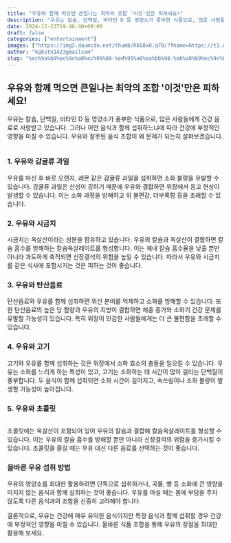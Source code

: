 ```yaml
---
title: "우유와 함께 먹으면 큰일나는 최악의 조합 '이것'만은 피하세요!"
description: "우유는 칼슘, 단백질, 비타민 D 등 영양소가 풍부한 식품으로, 많은 사람들에게 건강 음료로 사랑받고 있습니다. 그러나 어떤 음식과 함께 섭취하느냐에 따라 건강에 부정적인 영향을 미칠 수 있습니다. 우유와 잘못된 음식 조합이 왜 문제가 되는지 살펴보겠습니다."
date: 2024-12-23T19:46:40+09:00
draft: false
categories: ["entertainment"]
images: ["https://img2.daumcdn.net/thumb/R658x0.q70/?fname=https://t1.daumcdn.net/news/202412/02/starpick/20241202150721547iqtx.jpg", "https://img4.daumcdn.net/thumb/R658x0.q70/?fname=https://t1.daumcdn.net/news/202412/02/starpick/20241202150722040robl.jpg"]
author: "kgkstn1423gmailcom"
slug: "%ec%9a%b0%ec%9c%a0%ec%99%80-%ed%95%a8%ea%bb%98-%eb%a8%b9%ec%9c%bc%eb%a9%b4-%ed%81%b0%ec%9d%bc%eb%82%98%eb%8a%94-%ec%b5%9c%ec%95%85%ec%9d%98-%ec%a1%b0%ed%95%a9-%ec%9d%b4%ea%b2%83%eb%a7%8c%ec%9d%80"
---
```


<h2 >우유와 함께 먹으면 큰일나는 최악의 조합 '이것'만은 피하세요!</h2> <p>우유는 칼슘, 단백질, 비타민 D 등 영양소가 풍부한 식품으로, 많은 사람들에게 건강 음료로 사랑받고 있습니다. 그러나 어떤 음식과 함께 섭취하느냐에 따라 건강에 부정적인 영향을 미칠 수 있습니다. 우유와 잘못된 음식 조합이 왜 문제가 되는지 살펴보겠습니다.</p> <figure ><img src="https://img2.daumcdn.net/thumb/R658x0.q70/?fname=https://t1.daumcdn.net/news/202412/02/starpick/20241202150721547iqtx.jpg" alt=""/></figure> <h3 >1. 우유와 감귤류 과일</h3> <p>우유를 마신 후 바로 오렌지, 레몬 같은 감귤류 과일을 섭취하면 소화 불량을 유발할 수 있습니다. 감귤류 과일은 산성이 강하기 때문에 우유와 결합하면 위장에서 응고 현상이 발생할 수 있습니다. 이는 소화 과정을 방해하고 위 불편감, 더부룩함 등을 초래할 수 있습니다.</p> <h3 >2. 우유와 시금치</h3> <p>시금치는 옥살산이라는 성분을 함유하고 있습니다. 우유의 칼슘과 옥살산이 결합하면 칼슘 흡수를 방해하는 칼슘옥살레이트를 형성합니다. 이는 체내 칼슘 흡수율을 낮출 뿐만 아니라 과도하게 축적되면 신장결석의 위험을 높일 수 있습니다. 따라서 우유와 시금치를 같은 식사에 포함시키는 것은 피하는 것이 좋습니다.</p> <h3 >3. 우유와 탄산음료</h3> <p>탄산음료와 우유를 함께 섭취하면 위산 분비를 억제하고 소화를 방해할 수 있습니다. 또한 탄산음료의 높은 당 함량과 우유의 지방이 결합하면 체중 증가와 소화기 건강 문제를 유발할 가능성이 있습니다. 특히 위장이 민감한 사람들에게는 더 큰 불편함을 초래할 수 있습니다.</p> <h3 >4. 우유와 고기</h3> <p>고기와 우유를 함께 섭취하는 것은 위장에서 소화 효소의 충돌을 일으킬 수 있습니다. 우유는 소화를 느리게 하는 특성이 있고, 고기는 소화하는 데 시간이 많이 걸리는 단백질이 풍부합니다. 두 음식이 함께 섭취되면 소화 시간이 길어지고, 속쓰림이나 소화 불량이 발생할 가능성이 높아집니다.</p> <h3 >5. 우유와 초콜릿</h3> <figure ><img src="https://img4.daumcdn.net/thumb/R658x0.q70/?fname=https://t1.daumcdn.net/news/202412/02/starpick/20241202150722040robl.jpg" alt=""/></figure> <p>초콜릿에는 옥살산이 포함되어 있어 우유의 칼슘과 결합해 칼슘옥살레이트를 형성할 수 있습니다. 이는 우유의 칼슘 흡수를 방해할 뿐만 아니라 신장결석의 위험을 증가시킬 수 있습니다. 초콜릿을 즐길 때는 우유 대신 다른 음료를 선택하는 것이 좋습니다.</p> <h3 >올바른 우유 섭취 방법</h3> <p>우유의 영양소를 최대한 활용하려면 단독으로 섭취하거나, 곡물, 빵 등 소화에 큰 영향을 미치지 않는 음식과 함께 섭취하는 것이 좋습니다. 우유를 마실 때는 몸에 부담을 주지 않도록 다른 음식과의 조합을 신중히 고려해야 합니다.</p> <p>결론적으로, 우유는 건강에 매우 유익한 음식이지만 특정 음식과 함께 섭취할 경우 건강에 부정적인 영향을 미칠 수 있습니다. 올바른 식품 조합을 통해 우유의 장점을 최대한 활용해 보세요.</p>